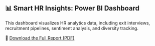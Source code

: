 ## 📊 Smart HR Insights: Power BI Dashboard

This dashboard visualizes HR analytics data, including exit interviews, recruitment pipelines, sentiment analysis, and diversity tracking.

📄 [Download the Full Report (PDF)](reports/Roy_Mwavita_HR_Insights.pdf)
